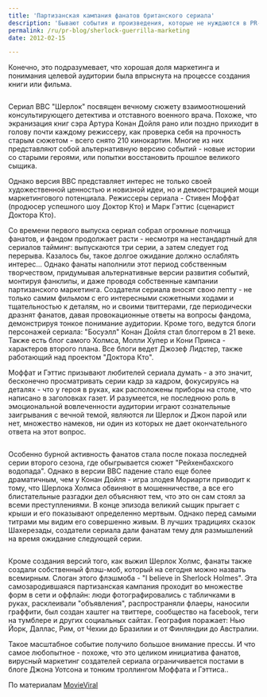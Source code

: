 ```yaml
---
title: 'Партизанская кампания фанатов британского сериала'
description: 'Бывают события и произведения, которые не нуждаются в PR-агентстве для повышения своей популярности. Конечно, это подразумевает, что хорошая доля маркетинга и понимания целевой аудитории была впрыснута на процессе создания книги или фильма.'
permalink: /ru/pr-blog/sherlock-guerrilla-marketing
date: 2012-02-15

---
```


Конечно, это подразумевает, что хорошая доля маркетинга и понимания целевой аудитории была впрыснута на процессе создания книги или фильма.

<img src="http://www.movieviral.com/wp-content/uploads/2012/02/sherlock3-580x235.png" alt="">

Сериал BBC "Шерлок" посвящен вечному сюжету взаимоотношений консультирующего детектива и отставного военного врача. Похоже, что экранизация книг сэра Артура Конан Дойля рано или поздно приходит в голову почти каждому режиссеру, как проверка себя на прочность старым сюжетом - всего снято 210 кинокартин. Многие из них представляют собой альтернативную версию событий - новые истории со старыми героями, или попытки восстановить прошлое великого сыщика.

Однако  версия BBC представляет интерес не только своей художественной ценностью и новизной идеи, но и демонстрацией мощи маркетингового потенциала. Режиссеры сериала - Стивен Моффат (продюсер успешного шоу Доктор Кто) и Марк Гэттис (сценарист Доктора Кто).

Со времени первого выпуска сериал собрал огромные полчища фанатов, и фандом продолжает расти - несмотря на нестандартный для сериалов тайминг: выпускаются три серии, а затем следует год перерыва. Казалось бы, такое долгое ожидание должно ослаблять интерес... Однако фанаты наполнили этот период собственным творчеством, придумывая альтернативные версии развития событий, монтируя фанклипы, и даже проводя собственные кампании партизанского маркетинга. Создатели сериала вносят свою лепту  - не только самим фильмом с его интересными сюжетными ходами и тщательностью к деталям, но и своими твиттерами, где периодически дразнят фанатов, давая провокационные ответы на вопросы фандома, демонстрируя тонкое понимание аудитории.  Кроме того, ведутся блоги персонажей сериала: "Босуэлл" Конан Дойля стал блоггером в 21 веке. Также есть блог самого Холмса, Молли Хупер и Кони Принса - характеров второго плана. Все блоги ведет Джозеф Лидстер, также работающий над проектом "Доктора Кто".

Моффат и Гэттис призывают любителей сериала  думать - а это значит, бесконечно просматривать серии кадр за кадром, фокусируясь на деталях - что у героя в руках, как расположены приборы на столе, что написано в заголовках газет. И разумеется, не последнюю роль в эмоциональной вовлеченности аудитории играют сознательные заигрывания с вечной темой, являются ли Шерлок и Джон парой или нет, множество намеков, ни один из которых не дает окончательного ответа на этот вопрос.

<img src="http://www.movieviral.com/wp-content/uploads/2012/02/sherlock1-580x433.jpg" alt="">

Особенно бурной активность фанатов стала после показа последней серии второго сезона, где обыгрывается сюжет "Рейхенбахского водопада". Однако в версии BBC падение стало еще более драматичным, чем у Конан Дойля - игра злодея Мориарти приводит к тому, что Шерлока Холмса обвиняют в мошенничестве, а все его блистательные разгадки дел объясняют тем, что это он сам стоял за всеми преступлениями. В конце эпизода великий сыщик прыгает с крыши и его показывают определенно мертвым. Однако перед самыми титрами мы видим его совершенно живым. В лучших традициях сказок Шахерезады, создатели сериала дали фанатам тему для размышлений на время ожидание следующей серии.

<img src="http://www.movieviral.com/wp-content/uploads/2012/02/sherlock2-580x580.png" alt="">

Кроме создания версий того, как выжил Шерлок Холмс, фанаты также создали собственный флэш-моб, который на сегодня можно назвать всемирным. Слоган этого флэшмоба - "I believe in Sherlock Holmes". Эта самозародившаяся партизанская кампания проходит во множестве форм в сети и оффлайн: люди фотографировались с табличками в руках, расклеивали "объявления", распространяли флаеры, наносили граффити, был создан хаштег на твиттере, сообщество на facebook, теги на тумблере и других социальных сайтах. География поражает: Нью Йорк, Даллас, Рим, от Чехии до Бразилии и от Финляндии до Австралии.

Такое масштабное событие получило большое внимание прессы. И что самое любопытное - похоже, что это целиком инициатива фанатов, вирусный маркетинг создателей сериала ограничивается постами в блоге Джона Уотсона и тонким троллингом Моффата и Гэттиса..

По материалам <a href="http://www.movieviral.com/2012/02/04/sherlock-fans-create-diy-guerilla-marketing-campaign-believe-in-sherlock/">MovieViral</a>


